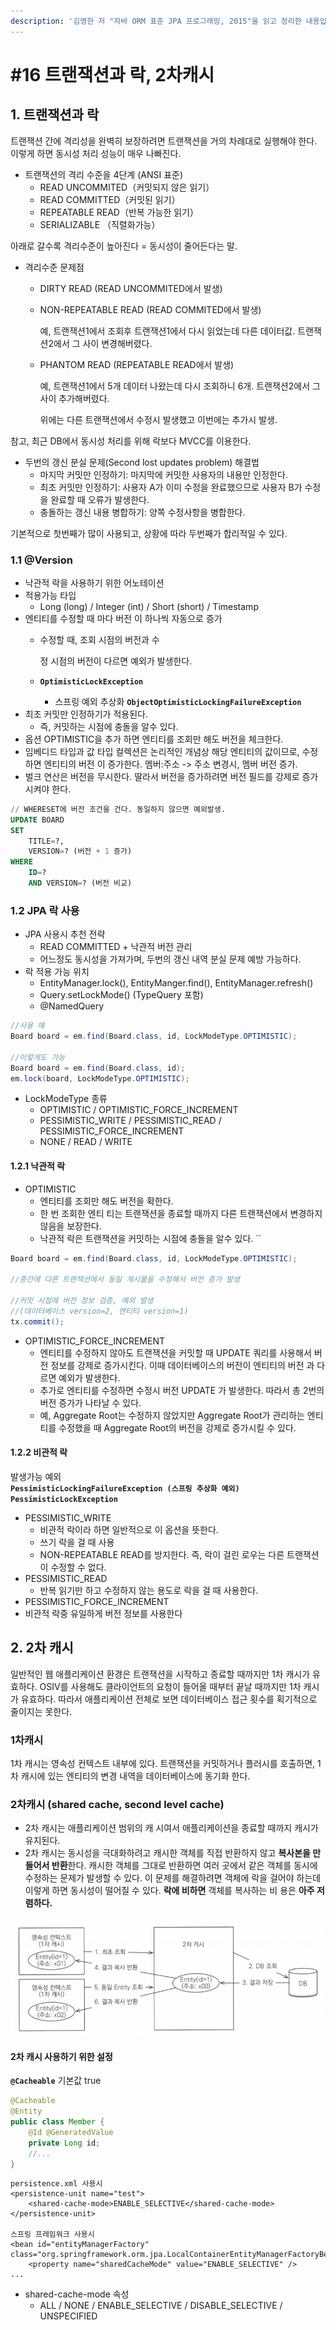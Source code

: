```yaml
---
description: '김영한 저 "자바 ORM 표준 JPA 프로그래밍, 2015"을 읽고 정리한 내용입니다.'
---
```


# \#16 트랜잭션과 락, 2차캐시

## 1. 트랜잭션과 락 

트랜잭션 간에 격리성을 완벽히 보장하려면 트랜잭션을 거의 차례대로 실행해야 한다. 이렇게 하면 동시성 처리 성능이 매우 나빠진다.

* 트랜잭션의 격리 수준을 4단계 \(ANSI 표준\)
  * READ UNCOMMITED（커밋되지 않은 읽기）
  * READ COMMITTED（커밋된 읽기）
  * REPEATABLE READ（반복 가능한 읽기）
  * SERIALIZABLE （직렬화가능）

아래로 갈수록 격리수준이 높아진다 = 동시성이 줄어든다는 말.

* 격리수준 문제점 
  * DIRTY READ \(READ UNCOMMITED에서 발생\)
  * NON-REPEATABLE READ \(READ COMMITED에서 발생\)

    예, 트랜잭션1에서 조회후 트랜잭션1에서 다시 읽었는데 다른 데이터값. 트랜잭션2에서 그 사이 변경해버렸다.

  * PHANTOM READ \(REPEATABLE READ에서 발생\)

    예, 트랜잭션1에서 5개 데이터 나왔는데 다시 조회하니 6개. 트랜잭션2에서 그사이 추가해버렸다.

    위에는 다른 트랜잭션에서 수정시 발생했고 이번에는 추가시 발생.

참고, 최근 DB에서 동시성 처리를 위해 락보다 MVCC를 이용한다.

* 두번의 갱신 분실 문제\(Second lost updates problem\) 해결법 
  * 마지막 커밋만 인정하기: 마지막에 커밋한 사용자의 내용만 인정한다. 
  * 최초 커밋만 인정하기: 사용자 A가 이미 수정을 완료했으므로 사용자 B가 수정을 완료할 때 오류가 발생한다. 
  * 충돌하는 갱신 내용 병합하기: 양쪽 수정사항을 병합한다.

기본적으로 첫번째가 많이 사용되고, 상황에 따라 두번째가 합리적일 수 있다.

### 1.1 @Version

* 낙관적 락을 사용하기 위한 어노테이션
* 적용가능 타입
  *  Long \(long\)
     / Integer \(int\)
     / Short \(short\)
     / Timestamp
* 엔티티를 수정할 때 마다 버전
  이 하나씩 자동으로 증가
  * 수정할 때, 조회 시점의 버전과 수

    정 시점의 버전이 다르면 예외가 발생한다.
  * **`OptimisticLockException`**
    * 스프링 예외 추상화 **`ObjectOptimisticLockingFailureException`**
* 최초 커밋만 인정하기가 적용된다.
  * 즉, 커밋하는 시점에 충돌을 알수 있다.
* 옵션 OPTIMISTIC을 추가
  하면 엔티티를 조회만 해도 버전을 체크한다.
* 임베디드 타입과 값 타입 컬렉션은 논리적인 개념상 해당 엔티티의 값이므로, 수정하면 엔티티의 버전 이 증가한다. 멤버:주소 -&gt; 주소 변경시, 멤버 버전 증가.
* 벌크 연산은 버전을 무시한다. 딸라서 버전을 증가하려면 버전 필드를 강제로 증가시켜야 한다.

```sql
// WHERESET에 버전 조건을 건다. 동일하지 않으면 예외발생.
UPDATE BOARD
SET
    TITLE=?,
    VERSION=? (버전 + 1 증가)
WHERE
    ID=?
    AND VERSION=? (버전 비교) 
```

### 1.2 JPA 락 사용

* JPA 사용시 추천 전략 
  * READ COMMITTED + 낙관적 버전 관리 
  * 어느정도 동시성을 가져가며, 두번의 갱신 내역 분실 문제 예방 가능하다.
* 락 적용 가능 위치 
  * EntityManager.lock\(\), EntityManger.find\(\), EntityManager.refresh\(\) 
  * Query.setLockMode\(\) \(TypeQuery 포함\) 
  * @NamedQuery

```java
//사용 예
Board board = em.find(Board.class, id, LockModeType.OPTIMISTIC);

//이렇게도 가능
Board board = em.find(Board.class, id);
em.lock(board, LockModeType.OPTIMISTIC);
```

* LockModeType 종류 
  * OPTIMISTIC / OPTIMISTIC\_FORCE\_INCREMENT 
  * PESSIMISTIC\_WRITE / PESSIMISTIC\_READ / PESSIMISTIC\_FORCE\_INCREMENT 
  * NONE / READ / WRITE

#### 1.2.1 낙관적 락 

* OPTIMISTIC 
  * 엔티티를 조회만 해도 버전을 확한다.
  * 한 번 조회한 엔티 티는 트랜잭션을 종료할 때까지 다른 트랜잭션에서 변경하지 않음을 보장한다.
  * 낙관적 락은 트랜잭션을 커밋하는 시점에 충돌을 알수 있다. ``

```java
Board board = em.find(Board.class, id, LockModeType.OPTIMISTIC);

//중간에 다른 트랜잭션에서 동일 게시물을 수정해서 버전 증가 발생

//커밋 시점에 버전 정보 검증, 예외 발생
//(데이터베이스 version=2, 엔티티 version=1)
tx.commit();
```

* OPTIMISTIC\_FORCE\_INCREMENT 
  * 엔티티를 수정하지 않아도 트랜잭션을 커밋할 때 UPDATE 쿼리를 사용해서 버전 정보를 강제로 증가시킨다. 이때 데이터베이스의 버전이 엔티티의 버전 과 다르면 예외가 발생한다. 
  * 추가로 엔티티를 수정하면 수정시 버전 UPDATE 가 발생한다. 따라서 총 2번의 버전 증가가 나타날 수 있다.
  * 예, Aggregate Root는 수정하지 않았지만 Aggregate Root가 관리하는 엔티티를 수정했을 때 Aggregate Root의 버전을 강제로 증가시킬 수 있다.

#### 1.2.2 비관적 락 

발생가능 예외  
**`PessimisticLockingFailureException (스프링 추상화 예외)`** **`PessimisticLockException`**

* PESSIMISTIC\_WRITE 
  * 비관적 락이라 하면 일반적으로 이 옵션을 뜻한다.
  * 쓰기 락을 걸 때 사용
  * NON-REPEATABLE READ를 방지한다. 즉, 락이 걸린 로우는 다른 트랜잭션이 수정할 수 없다.
* PESSIMISTIC\_READ 
  * 반복 읽기만 하고 수정하지 않는 용도로 락을 걸 때 사용한다.
*  PESSIMISTIC\_FORCE\_INCREMENT
  * 비관적 락중 유일하게 버전 정보를 사용한다

## 2. 2차 캐시

일반적인 웹 애플리케이션 환경은 트랜잭션을 시작하고 종료할 때까지만 1차 캐시가 유효하다. OSIV를 사용해도 클라이언트의 요청이 들어올 때부터 끝날 때까지만 1차 캐시가 유효하다. 따라서 애플리케이션 전체로 보면 데이터베이스 접근 횟수를 획기적으로 줄이지는 못한다.

### 1차캐시 

1차 캐시는 영속성 컨텍스트 내부에 있다. 트랜잭션을 커밋하거나 플러시를 호출하면, 1차 캐시에 있는 엔티티의 변경 내역을 데이터베이스에 동기화 한다.

### 2차캐시  \(shared cache, second level cache\)

* 2차 캐시는 애플리케이션 범위의 캐
  시여서 애플리케이션을 종료할 때까지 캐시가 유지된다.
* 2차 캐시는 동시성을 극대화하려고 캐시한 객체를 직접 반환하지 않고 **복사본을 만들어서 반환**한다. 캐시한 객체를 그대로 반환하면 여러 곳에서 같은 객체를 동시에 수정하는 문제가 발생할 수 있다. 이 문제를 해결하려면 객체에 락을 걸어야 하는데 이렇게 하면 동시성이 떨어질 수 있다. **락에 비하면** 객체를 복사하는 비
  용은 **아주 저렴하다.**

![&#xAE40;&#xC601;&#xD55C;, &#x300C;&#xC790;&#xBC14; ORM &#xD45C;&#xC900; JPA &#xD504;&#xB85C;&#xADF8;&#xB798;&#xBC0D;&#x300D;, &#xC5D0;&#xC774;&#xCF58;, 2015](../../.gitbook/assets/image%20%2857%29.png)

#### 2차 캐시 사용하기 위한 설정 

**`@Cacheable`** 기본값 true

```java
@Cacheable
@Entity
public class Member {
    @Id @GeneratedValue
    private Long id;
    //...
}
```

```markup
persistence.xml 사용시
<persistence-unit name="test">
    <shared-cache-mode>ENABLE_SELECTIVE</shared-cache-mode>
</persistence-unit>

스프링 프레임워크 사용시 
<bean id="entityManagerFactory" class="org.springframework.orm.jpa.LocalContainerEntityManagerFactoryBean">
    <property name="sharedCacheMode" value="ENABLE_SELECTIVE" />
...
```

* shared-cache-mode 속성
  * ALL / NONE / ENABLE\_SELECTIVE / DISABLE\_SELECTIVE / UNSPECIFIED







